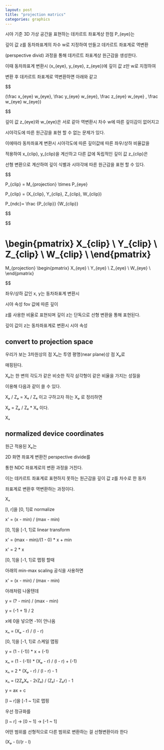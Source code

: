 ```yaml
---
layout: post
title: "projection matrics"
categories: graphics
---
```


시야 기준 3D 가상 공간을 표현하는 데카르트 좌표계상 한점 P_{eye}는 

깊이 값 z를 동차좌표계의 차수 w로 지정하여 만들고 데카르트 좌표계로 역변환 

(perspective divid) 과정을 통해 데카르트 좌표계상 원근감을 생성한다.

이때 동차좌표계 변환시 (x_{eye}, y_{eye}, z_{eye})에 깊이 값 z만 w로 지정하여 

변환 후 데카르트 좌표계로 역변환하면 아래와 같고

$$

(\frac x_{eye} w_{eye}, \frac y_{eye} w_{eye}, \frac z_{eye} w_{eye} , \frac w_{eye} w_{eye}) 

$$

깊이 값 z_{eye}와 w_{eye}은 서로 같아 역변환시 차수 w에 따른 깊이감이 없어지고 

시야각도에 따른 원근감을 표현 할 수 없는 문제가 있다.

이에따라 동차좌표계 변환시 시야각도에 따른 깊이값에 따른 좌우/상하 비율값을

적용하여 x_{clip}, y_{clip}을 계산하고 다른 값에 독립적인 깊이 값 z_{clip}은

선형 변환으로 계산하여 깊이 식별과 시야각에 따른 원근감을 표현 할 수 있다.









$$

P_{clip} = M_{projection} \times P_{eye}

P_{clip} = (X_{clip}, Y_{clip}, Z_{clip}, W_{clip})

P_{ndc}= \frac {P_{clip}} {W_{clip}}

$$



$$

\begin{pmatrix}
X_{clip} \\
Y_{clip} \\
Z_{clip} \\
W_{clip} \\
\end{pmatrix}
=
M_{projection} 
\begin{pmatrix}
X_{eye} \\
Y_{eye} \\
Z_{eye} \\
W_{eye} \\
\end{pmatrix}

$$




좌우/상하 값인 x, y는 동차좌표계 변환시 



시야 속성 fov 값에 따른 깊이 

z를 사용한 비율로 표현되며 깊이 z는 단독으로 선형 변환을 통해 표현된다.








깊이 값이 z는 동차좌표계로 변환시 시야 속성














## convert to projection space

우리가 보는 3차원상의 점 Xₑ는 투영 평명(near plane)상 점 Xₚ로 

매핑된다.

Xₚ는 한 변의 각도가 같은 비슷한 직각 삼각형이 같은 비율을 가지는 성질을 

이용해 다음과 같이 쓸 수 있다.

Xₚ / Zₚ = Xₑ / Zₑ 이고 구하고자 하는 Xₚ 로 정리하면

Xₚ = Zₚ / Zₑ * Xₑ 이다.

Xₓ
## normalized device coordinates

원근 적용된 Xₚ는 

2D 화면 좌표계 변환전 perspective divide를 

통한 NDC 좌표계로의 변환 과정을 거친다.

이는 데카르트 좌표계로 표현하지 못하는 원근감을 깊이 값 z를 차수로 한 동차 

좌표계로 변환후 역변환하는 과정이다.






Xₓ




[​l, r]을 [0, 1]로 normalize

x' = (x - min) / (max - min)

[0, 1]을 [-1, 1]로 linear transform

x' = (max - min)/(1 - 0) * x + min

x' = 2 * x




[0, 1]을 [-1, 1]로 맵핑 할때 

아래의 min-max scaling 공식을 사용하면

x' = (x - min) / (max - min)

아래처럼 나올텐데

y = (? - min) / (max - min)

y = (-1 + 1) / 2


x에 0을 넣으면 -1이 안나옴




xₙ = (Xₚ - r) / (l - r)

[0, 1]을 [-1, 1]로 스케일 맵핑



y = (1 - (-1)) * x + (-1)

xₙ = (1 - (-1)) * (Xₚ - r) / (l - r) + (-1)

xₙ = 2 * (Xₚ - r) / (l - r) - 1

xₙ = (2ZₚXₑ - 2rZₑ) / (Zₑl - Zₑr) - 1




y = ax + c

[l ~ r]을 [-1 ~ 1]로 맵핑


우선 정규화를 


[l ~ r] -> [0 ~ 1] -> [-1 ~ 1]


어떤 범위를 선형적으로 다른 범위로 변환하는 걸 선형변환이라 한다

(Xₚ - l)/(r - l)



